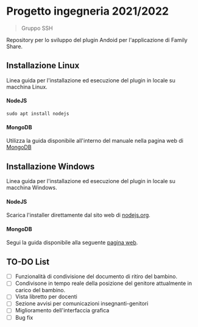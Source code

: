 # Progetto ingegneria 2021/2022

> Gruppo SSH

Repository per lo sviluppo del plugin Andoid per l'applicazione di Family Share.

## Installazione Linux
Linea guida per l'installazione ed esecuzione del plugin in locale su macchina Linux.

#### NodeJS

```
sudo apt install nodejs
```

#### MongoDB
Utilizza la guida disponibile all'interno del manuale nella pagina web di [MongoDB](https://docs.mongodb.com/v4.2/administration/install-on-linux/)

## Installazione Windows
Linea guida per l'installazione ed esecuzione del plugin in locale su macchina Windows.

#### NodeJS
Scarica l'installer direttamente dal sito web di [nodejs.org](https://nodejs.org/it/download/).

#### MongoDB
Segui la guida disponibile alla seguente [pagina web](https://howto.webarea.it/nosql/mongodb-installazione-in-windows-e-primo-utilizzo-della-shell_185#:~:text=Installazione%20di%20MongoDB%20in%20Windows,operativo%2C%20e%20lanciamo%20il%20download.).

## TO-DO List
- [ ] Funzionalità di condivisione del documento di ritiro del bambino.
- [ ] Condivisone in tempo reale della posizione del genitore attualmente in carico del bambino.
- [ ] Vista libretto per docenti
- [ ] Sezione avvisi per comunicazioni insegnanti-genitori
- [ ] Miglioramento dell'interfaccia grafica
- [ ] Bug fix
